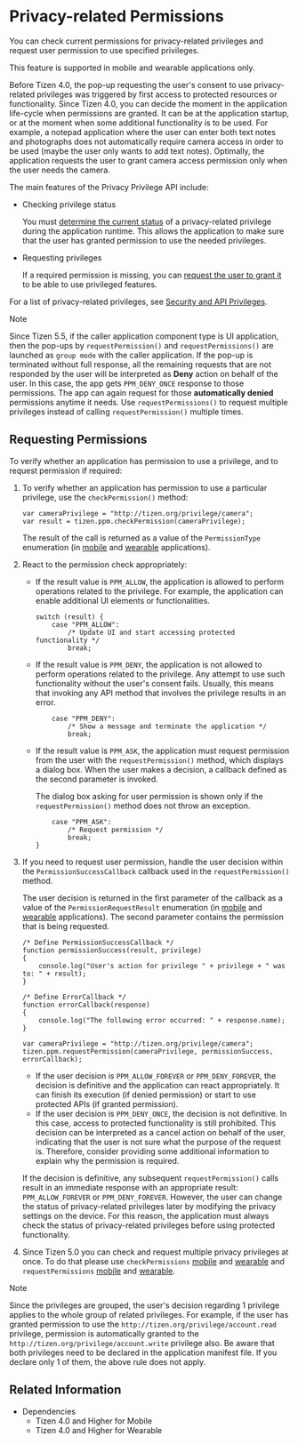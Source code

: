 # Privacy-related Permissions

You can check current permissions for privacy-related privileges and request user permission to use specified privileges.

This feature is supported in mobile and wearable applications only.

Before Tizen 4.0, the pop-up requesting the user's consent to use privacy-related privileges was triggered by first access to protected resources or functionality. Since Tizen 4.0, you can decide the moment in the application life-cycle when permissions are granted. It can be at the application startup, or at the moment when some additional functionality is to be used. For example, a notepad application where the user can enter both text notes and photographs does not automatically require camera access in order to be used (maybe the user only wants to add text notes). Optimally, the application requests the user to grant camera access permission only when the user needs the camera.

The main features of the Privacy Privilege API include:

-   Checking privilege status

    You must [determine the current status](#requesting) of a privacy-related privilege during the application runtime. This allows the application to make sure that the user has granted permission to use the needed privileges.

- Requesting privileges

    If a required permission is missing, you can [request the user to grant it](#requesting) to be able to use privileged features.

For a list of privacy-related privileges, see [Security and API Privileges](../../tutorials/sec-privileges.md).

> [!NOTE]
> Since Tizen 5.5, if the caller application component type is UI application, then the pop-ups by `requestPermission()` and `requestPermissions()` are launched as `group mode` with the caller application.
> If the pop-up is terminated without full response, all the remaining requests that are not responded by the user will be interpreted as **Deny** action on behalf of the user. In this case, the app gets `PPM_DENY_ONCE` response to those permissions. The app can again request for those **automatically denied** permissions anytime it needs.
> Use `requestPermissions()` to request multiple privileges instead of calling `requestPermission()` multiple times.

<a name="requesting"></a>
## Requesting Permissions

To verify whether an application has permission to use a privilege, and to request permission if required:

1.  To verify whether an application has permission to use a particular privilege, use the `checkPermission()` method:

    ```
    var cameraPrivilege = "http://tizen.org/privilege/camera";
    var result = tizen.ppm.checkPermission(cameraPrivilege);
    ```

    The result of the call is returned as a value of the `PermissionType` enumeration (in [mobile](../../api/latest/device_api/mobile/tizen/ppm.html#PermissionType) and [wearable](../../api/latest/device_api/wearable/tizen/ppm.html#PermissionType) applications).

2. React to the permission check appropriately:
    - If the result value is `PPM_ALLOW`, the application is allowed to perform operations related to the privilege. For example, the application can enable additional UI elements or functionalities.

      ```
      switch (result) {
	      case "PPM_ALLOW":
		      /* Update UI and start accessing protected functionality */
		      break;
      ```

    - If the result value is `PPM_DENY`, the application is not allowed to perform operations related to the privilege. Any attempt to use such functionality without the user's consent fails. Usually, this means that invoking any API method that involves the privilege results in an error.

      ```
	      case "PPM_DENY":
		      /* Show a message and terminate the application */
		      break;
      ```

    - If the result value is `PPM_ASK`, the application must request permission from the user with the `requestPermission()` method, which displays a dialog box. When the user makes a decision, a callback defined as the second parameter is invoked.

      The dialog box asking for user permission is shown only if the `requestPermission()` method does not throw an exception.

      ```
	      case "PPM_ASK":
		      /* Request permission */
		      break;
      }
      ```

3. If you need to request user permission, handle the user decision within the `PermissionSuccessCallback` callback used in the `requestPermission()` method.

    The user decision is returned in the first parameter of the callback as a value of the `PermissionRequestResult` enumeration (in [mobile](../../api/latest/device_api/mobile/tizen/ppm.html#PermissionRequestResult) and [wearable](../../api/latest/device_api/wearable/tizen/ppm.html#PermissionRequestResult) applications). The second parameter contains the permission that is being requested.

    ```
    /* Define PermissionSuccessCallback */
    function permissionSuccess(result, privilege)
    {
        console.log("User's action for privilege " + privilege + " was to: " + result);
    }

    /* Define ErrorCallback */
    function errorCallback(response)
    {
        console.log("The following error occurred: " + response.name);
    }

    var cameraPrivilege = "http://tizen.org/privilege/camera";
    tizen.ppm.requestPermission(cameraPrivilege, permissionSuccess, errorCallback);
    ```

    - If the user decision is `PPM_ALLOW_FOREVER` or `PPM_DENY_FOREVER`, the decision is definitive and the application can react appropriately. It can finish its execution (if denied permission) or start to use protected APIs (if granted permission).
    - If the user decision is `PPM_DENY_ONCE`, the decision is not definitive. In this case, access to protected functionality is still prohibited. This decision can be interpreted as a cancel action on behalf of the user, indicating that the user is not sure what the purpose of the request is. Therefore, consider providing some additional information to explain why the permission is required.

    If the decision is definitive, any subsequent `requestPermission()` calls result in an immediate response with an appropriate result: `PPM_ALLOW_FOREVER` or `PPM_DENY_FOREVER`. However, the user can change the status of privacy-related privileges later by modifying the privacy settings on the device. For this reason, the application must always check the status of privacy-related privileges before using protected functionality.

4. Since Tizen 5.0 you can check and request multiple privacy privileges at once. To do that please use `checkPermissions` [mobile](../../api/latest/device_api/mobile/tizen/ppm.html#PrivacyPrivilegeManager::checkPermissions) and [wearable](../../api/latest/device_api/wearable/tizen/ppm.html#PrivacyPrivilegeManager::checkPermissions) and `requestPermissions` [mobile](../../api/latest/device_api/mobile/tizen/ppm.html#PrivacyPrivilegeManager::requestPermissions) and [wearable](../../api/latest/device_api/wearable/tizen/ppm.html#PrivacyPrivilegeManager::requestPermissions).

> [!NOTE]
> Since the privileges are grouped, the user's decision regarding 1 privilege applies to the whole group of related privileges. For example, if the user has granted permission to use the `http://tizen.org/privilege/account.read` privilege, permission is automatically granted to the `http://tizen.org/privilege/account.write` privilege also. Be aware that both privileges need to be declared in the application manifest file. If you declare only 1 of them, the above rule does not apply.

## Related Information
- Dependencies
  - Tizen 4.0 and Higher for Mobile
  - Tizen 4.0 and Higher for Wearable
